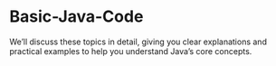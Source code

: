 # Basic-Java-Code
We’ll discuss these topics in detail, giving you clear explanations and practical examples to help you understand Java’s core concepts.

